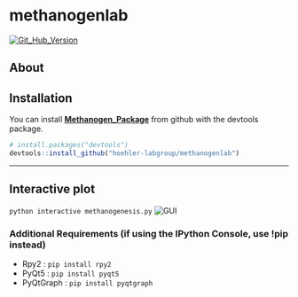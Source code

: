 
<!-- README.md is generated from README.Rmd. Please edit that file -->

# methanogenlab

<!-- badges: start -->

[![Git\_Hub\_Version](https://img.shields.io/github/r-package/v/mankeldy/Methanogen_package?label=Github&logo=Github)](/commits)
<!-- badges: end -->

## About

## Installation

You can install **[Methanogen\_Package]()** from github with the
devtools package.

``` r
# install.packages("devtools")
devtools::install_github("hoehler-labgroup/methanogenlab")
```

------------------------------------------------------------------------

## Interactive plot

`python interactive methanogenesis.py`
![GUI](https://github.com/mankeldy/Methanogen_Package/blob/master/images/GUI.PNG?raw=true)

### Additional Requirements (if using the IPython Console, use !pip instead)

-   Rpy2 : `pip install rpy2`
-   PyQt5 : `pip install pyqt5`
-   PyQtGraph : `pip install pyqtgraph`
